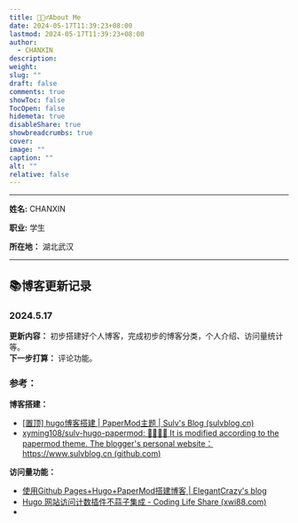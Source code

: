 ```yaml
---
title: 🙋🏻‍♂️About Me
date: 2024-05-17T11:39:23+08:00
lastmod: 2024-05-17T11:39:23+08:00
author:
  - CHANXIN
description: 
weight: 
slug: ""
draft: false
comments: true
showToc: false
TocOpen: false
hidemeta: true
disableShare: true
showbreadcrumbs: true
cover: 
image: ""
caption: ""
alt: ""
relative: false
---
```

---

**姓名:** CHANXIN  

**职业:** 学生  

**所在地：** 湖北武汉

----
## 📚博客更新记录
### 2024.5.17
**更新内容：** 初步搭建好个人博客，完成初步的博客分类，个人介绍、访问量统计等。  
**下一步打算：** 评论功能。  
### 参考：
**博客搭建：**  
- [[置顶] hugo博客搭建 | PaperMod主题 | Sulv's Blog (sulvblog.cn)](https://www.sulvblog.cn/posts/blog/build_hugo/)
- [xyming108/sulv-hugo-papermod: 👏🏻👏🏻 It is modified according to the papermod theme. The blogger's personal website：https://www.sulvblog.cn (github.com)](https://github.com/xyming108/sulv-hugo-papermod/tree/main)  

**访问量功能：**   
- [使用Github Pages+Hugo+PaperMod搭建博客 | ElegantCrazy's blog](https://www.elegantcrazy.com/posts/blog/build-blog-with-github-pages-hugo-and-papermod/)  
- [Hugo 网站访问计数插件不蒜子集成 - Coding Life Share (xwi88.com)](https://xwi88.com/hugo-plugin-busuanzi/)  
- 

